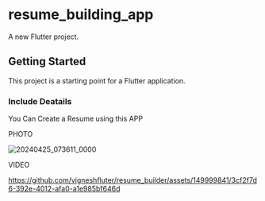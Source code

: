 # resume_building_app

A new Flutter project.

## Getting Started

This project is a starting point for a Flutter application.

### Include Deatails 
You Can Create a  Resume using this APP


PHOTO 

![20240425_073611_0000](https://github.com/vigneshfluter/resume_builder/assets/149999841/3ce6ffa5-fda9-4192-af52-701fd3fcdf55)

VIDEO



https://github.com/vigneshfluter/resume_builder/assets/149999841/3cf2f7d6-392e-4012-afa0-a1e985bf646d

